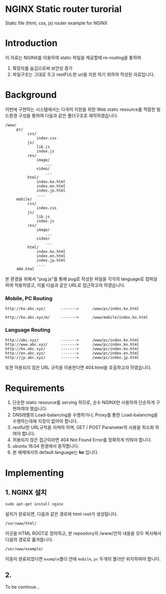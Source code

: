 # NGINX Static router turorial
Static file (html, css, js) router example for NGINX

# Introduction

이 자료는 NGINX를 이용하여 static 파일을 제공할때 re-routing을 통하여
1. 확장자를 숨김으로써 보안성 증가
2. 파일구조는 그대로 두고 restFUL한 url을 지원
하기 위하여 작성된 자료입니다.

# Background

이번에 구현하는 시스템에서는 다국어 지원을 위한 Web static resource를 적절한 빌드환경 구성을 통하여 다음과 같은 폴더구조로 제작하였습니다.

```
/www/
     pc/
          css/
              index.css
          js/
              lib.js
              index.js
          res/
              image/
                  ...
              video/
                  ...
          html/
              index.ko.html
              index.en.html
              index.jp.html
              ....
     mobile/
          css/
              index.css
          js/
              lib.js
              index.js
          res/
              image/
                  ...
              video/
                  ...
          html/
              index.ko.html
              index.en.html
              index.jp.html
              ....
     404.html
```
본 환경을 위해셔 "pug.js"를 통해 pug로 작성된 파일을 각각의 language로 컴파일 하여 적용하였고,
이를 다음과 같은 URL로 접근하고자 하였습니다.

### Mobile, PC Routing
```
http://ko.abc.xyz/       ------->      /www/pc/index.ko.html

http://ko.abc.xyz/m/     ------->      /www/mobile/index.ko.html
```

### Language Routing
```
http://abc.xyz/          ------->      /www/pc/index.ko.html
http://www.abc.xyz/      ------->      /www/pc/index.ko.html
http://ko.abc.xyz/       ------->      /www/pc/index.ko.html
http://en.abc.xyz/       ------->      /www/pc/index.en.html
http://jp.abc.xyz/       ------->      /www/pc/index.jp.html
```

또한 허용되지 않은 URL 규칙을 이용한다면 404.html을 호출하고자 하였습니다.


# Requirements

1. 단순한 static resource를 serving 하므로, 순수 NGINX만 사용하여 단순하게 구현하여야 했습니다.
2. DNS레벨의 Load-balancing을 수행하거나, Proxy를 통한 Load-balancing을 수행하는데에 지장이 없어야 합니다.
3. restful한 URL규칙을 지켜야 하며, GET / POST Parameter의 사용을 최소화 하여야 합니다.
4. 허용되지 않은 접근이라면 404 Not Found Error를 정확하게 띄워야 합니다.
5. ubuntu 16.04 환경에서 동작합니다.
6. 본 예제에서의 default language는 **ko** 입니다.

# Implementing

## 1. NGINX 설치

`sudo apt-get install nginx`

설치가 완료되면, 다음과 같은 경로에 html root가 생성됩니다.

`/var/www/html/`

이곳을 HTML ROOT로 정의하고, 본 repository의 /www/안의 내용을 모두 복사해서 다음의 경로로 옮겨둡니다.

`/var/www/example/`

이동이 완료되었다면 `example`폴더 안에 `mobile`, `pc` 두개의 폴더만 위치하여야 합니다.

## 2.
To be continue...
